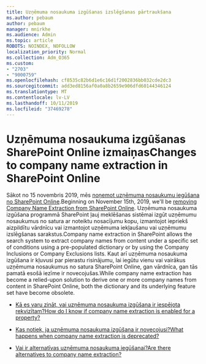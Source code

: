 ```yaml
---
title: Uzņēmuma nosaukuma izgūšanas izslēgšanas pārtraukšana
ms.author: pebaum
author: pebaum
manager: mnirkhe
ms.audience: Admin
ms.topic: article
ROBOTS: NOINDEX, NOFOLLOW
localization_priority: Normal
ms.collection: Adm_O365
ms.custom:
- "2703"
- "9000759"
ms.openlocfilehash: cf8535c82b6d1e6c16d1f2002836bb032cde2dc3
ms.sourcegitcommit: add3ed8156af0a0a8b2659e906dfd60144346124
ms.translationtype: MT
ms.contentlocale: lv-LV
ms.lasthandoff: 10/11/2019
ms.locfileid: "37469278"
---
```

# <a name="changes-to-company-name-extraction-in-sharepoint-online"></a><span data-ttu-id="2493b-102">Uzņēmuma nosaukuma izgūšanas SharePoint Online izmaiņas</span><span class="sxs-lookup"><span data-stu-id="2493b-102">Changes to company name extraction in SharePoint Online</span></span>

<span data-ttu-id="2493b-103">Sākot no 15 novembris 2019, mēs [noņemot uzņēmuma nosaukumu iegūšana no SharePoint Online](https://docs.microsoft.com/sharepoint/changes-to-company-name-extraction-in-sharepoint-online).</span><span class="sxs-lookup"><span data-stu-id="2493b-103">Beginning on November 15th, 2019, we'll be [removing Company Name Extraction from SharePoint Online](https://docs.microsoft.com/sharepoint/changes-to-company-name-extraction-in-sharepoint-online).</span></span> <span data-ttu-id="2493b-104">Uzņēmuma nosaukuma izgūšana programmā SharePoint ļauj meklēšanas sistēmai izgūt uzņēmumu nosaukumus no satura ar noteiktu nosacījumu kopu, izmantojot iepriekš aizpildītu vārdnīcu vai izmantojot uzņēmuma iekļaušanu vai uzņēmumu izslēgšanas sarakstus.</span><span class="sxs-lookup"><span data-stu-id="2493b-104">Company name extraction in SharePoint allows the search system to extract company names from content under a specific set of conditions using a pre-populated dictionary or by using the Company Inclusions or Company Exclusions lists.</span></span> <span data-ttu-id="2493b-105">Kaut arī uzņēmuma nosaukuma izgūšana ir kļuvusi par pierastu risinājumu, lai iegūtu vienu vai vairākus uzņēmuma nosaukumus no satura SharePoint Online, gan vārdnīca, gan tās pamatā esošā iezīme ir novecojušas.</span><span class="sxs-lookup"><span data-stu-id="2493b-105">While company name extraction has become a relied-upon solution to derive one or more company names from content in SharePoint Online, both the dictionary and its underlying feature set have become obsolete.</span></span>

- [<span data-ttu-id="2493b-106">Kā es varu zināt, vai uzņēmuma nosaukuma izgūšana ir iespējota rekvizītam?</span><span class="sxs-lookup"><span data-stu-id="2493b-106">How do I know if company name extraction is enabled for a property?</span></span>](https://docs.microsoft.com/sharepoint/changes-to-company-name-extraction-in-sharepoint-online#how-do-i-know-if-company-name-extraction-is-enabled-for-a-property)

- [<span data-ttu-id="2493b-107">Kas notiek, ja uzņēmuma nosaukuma izgūšana ir novecojusi?</span><span class="sxs-lookup"><span data-stu-id="2493b-107">What happens when company name extraction is deprecated?</span></span>](https://docs.microsoft.com/sharepoint/changes-to-company-name-extraction-in-sharepoint-online#what-happens-when-company-name-extraction-is-deprecated) 

- [<span data-ttu-id="2493b-108">Vai ir alternatīvas uzņēmuma nosaukuma iegūšanai?</span><span class="sxs-lookup"><span data-stu-id="2493b-108">Are there alternatives to company name extraction?</span></span>](https://docs.microsoft.com/sharepoint/changes-to-company-name-extraction-in-sharepoint-online#are-there-alternatives-to-company-name-extraction) 